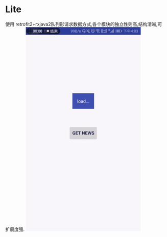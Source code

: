 # Lite
使用 retrofit2+rxjava2队列形请求数据方式,各个模块的独立性则高,结构清晰,可扩展度强.
![nihao](https://github.com/252590770/Lite/blob/master/2018-01-16-16-13-38.gif)


